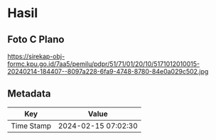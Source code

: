 # Hasil

## Foto C Plano

https://sirekap-obj-formc.kpu.go.id/7aa5/pemilu/pdpr/51/71/01/20/10/5171012010015-20240214-184407--8097a228-6fa9-4748-8780-84e0a029c502.jpg


## Metadata

| Key        | Value               |
| ---------- | ------------------- |
| Time Stamp | 2024-02-15 07:02:30 |



